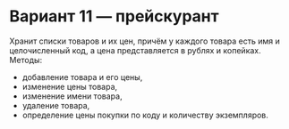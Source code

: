 # Вариант 11 — прейскурант
Хранит списки товаров и их цен, причём у каждого товара есть имя и целочисленный код, а цена представляется в рублях и копейках.
Методы: 
- добавление товара и его цены, 
- изменение цены товара, 
- изменение имени товара, 
- удаление товара, 
- определение цены покупки по коду и количеству экземпляров.
